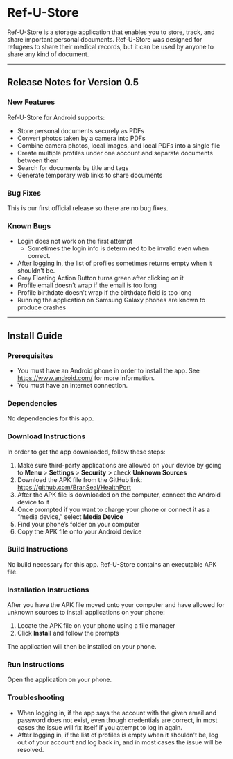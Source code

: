 # Ref-U-Store
Ref-U-Store is a storage application that enables you to store, track, and share important personal documents. Ref-U-Store was designed for refugees to share their medical records, but it can be used by anyone to share any kind of document.

---

## Release Notes for Version 0.5

### New Features
Ref-U-Store for Android supports:
 - Store personal documents securely as PDFs
 - Convert photos taken by a camera into PDFs
 - Combine camera photos, local images, and local PDFs into a single file
 - Create multiple profiles under one account and separate documents between them
 - Search for documents by title and tags
 - Generate temporary web links to share documents

### Bug Fixes
This is our first official release so there are no bug fixes.

### Known Bugs
 - Login does not work on the first attempt
   - Sometimes the login info is determined to be invalid even when correct.
 - After logging in, the list of profiles sometimes returns empty when it shouldn't be.
 - Grey Floating Action Button turns green after clicking on it
 - Profile email doesn’t wrap if the email is too long
 - Profile birthdate doesn’t wrap if the birthdate field is too long
 - Running the application on Samsung Galaxy phones are known to produce crashes

---

## Install Guide

### Prerequisites
 - You must have an Android phone in order to install the app. See https://www.android.com/ for more information.
 - You must have an internet connection.

### Dependencies
No dependencies for this app.

### Download Instructions
In order to get the app downloaded, follow these steps:
1. Make sure third-party applications are allowed on your device by going to **Menu** > **Settings** > **Security** > check **Unknown Sources**
2. Download the APK file from the GitHub link: https://github.com/BranSeal/HealthPort
3. After the APK file is downloaded on the computer, connect the Android device to it
4. Once prompted if you want to charge your phone or connect it as a “media device,” select **Media Device**
5. Find your phone’s folder on your computer
6. Copy the APK file onto your Android device

### Build Instructions
No build necessary for this app. Ref-U-Store contains an executable APK file.

### Installation Instructions
After you have the APK file moved onto your computer and have allowed for unknown sources to install applications on your phone:
1. Locate the APK file on your phone using a file manager
2. Click **Install** and follow the prompts

<a></a>
The application will then be installed on your phone.

### Run Instructions
Open the application on your phone.

### Troubleshooting
 - When logging in, if the app says the account with the given email and password does not exist, even though credentials are correct, in most cases the issue will fix itself if you attempt to log in again.
 - After logging in, if the list of profiles is empty when it shouldn't be, log out of your account and log back in, and in most cases the issue will be resolved.

